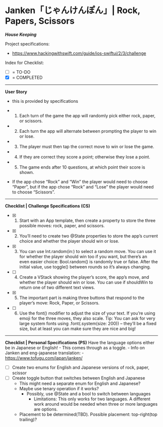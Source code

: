 # Janken「じゃんけんぽん」| Rock, Papers, Scissors

***House Keeping***

Project specifications:
- https://www.hackingwithswift.com/guide/ios-swiftui/2/3/challenge

Index for Checklist:
- [ ] = TO-DO
- [x] = COMPLETED
___

**User Story**
- this is provided by specifications

- 1. Each turn of the game the app will randomly pick either rock, paper, or scissors.
- 2. Each turn the app will alternate between prompting the player to win or lose.
- 3. The player must then tap the correct move to win or lose the game.
- 4. If they are correct they score a point; otherwise they lose a point.
- 5. The game ends after 10 questions, at which point their score is shown.

- If the app chose “Rock” and “Win” the player would need to choose “Paper”, but if the app chose “Rock” and “Lose” the player would need to choose “Scissors”.
___
**Checklist | Challenge Specifications (CS)**

- [x] 1. Start with an App template, then create a property to store the three possible moves: rock, paper, and scissors.
- [x] 2. You’ll need to create two @State properties to store the app’s current choice and whether the player should win or lose.
- [x] 3. You can use Int.random(in:) to select a random move. You can use it for whether the player should win too if you want, but there’s an even easier choice: Bool.random() is randomly true or false. After the initial value, use toggle() between rounds so it’s always changing.
- [ ] 4. Create a VStack showing the player’s score, the app’s move, and whether the player should win or lose. You can use if shouldWin to return one of two different text views.
- [x] 5. The important part is making three buttons that respond to the player’s move: Rock, Paper, or Scissors.
- [ ] 6. Use the font() modifier to adjust the size of your text. If you’re using emoji for the three moves, they also scale. Tip: You can ask for very large system fonts using .font(.system(size: 200)) – they’ll be a fixed size, but at least you can make sure they are nice and big!

___
**Checklist | Personal Specifications (PS)**
Have the language options either be in Japanese or English!
    - This comes through as a toggle.
    - Info on Janken and eng-japanese translation:
        - https://www.tofugu.com/japan/janken/

- [ ] Create two enums for English and Japanese versions of rock, paper, scissor
- [ ] Create toggle button that switches between English and Japanese
    - This might need a separate enum for English and Japanese?
    - Maybe use tenary operation if it works?
        - Possibly, use @State and a bool to switch between languages
            - Limitations: This only works for two languages. A different work around would be needed when three or more languages are options.
    - Placement to be determined(TBD). Possible placement: top-right(top trailing)?